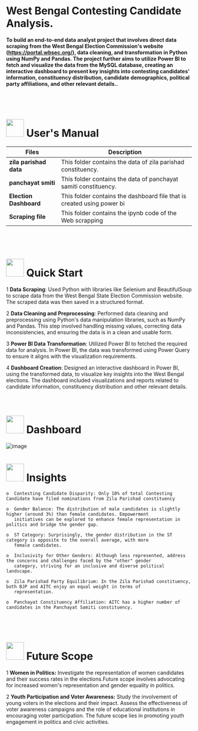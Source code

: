 # 
# <h> **West Bengal Contesting Candidate Analysis.** </h>

**To build an end-to-end data analyst project that involves direct data scraping from the West Bengal Election Commission's website (https://portal.wbsec.org/), data cleaning, and transformation in Python using NumPy and Pandas. The project further aims to utilize Power BI to fetch and visualize the data from the MySQL database, creating an interactive dashboard to present key insights into contesting candidates' information, constituency distribution, candidate demographics, political party affiliations, and other relevant details..**

<br>
<br>


# <img src="https://user-images.githubusercontent.com/106439762/181935629-b3c47bd3-77fb-4431-a11c-ff8ba0942b63.gif" width="48" height="48"> **User's Manual**

| Files| Description |
| -------------   | ------------- |
| **zila parishad data**  | This folder contains the data of zila parishad constituency.  |
| **panchayat smiti** | This folder contains the data of panchayat samiti constituency. |
| **Election Dashboard**  | This folder contains the dashboard file that is created using power bi |
| **Scraping file** | This folder contains the ipynb code of the Web scrapping |

<br>

<br>

# <img src="https://user-images.githubusercontent.com/106439762/181937125-2a4b22a3-f8a9-4226-bbd3-df972f9dbbc4.gif" width="48" height="48" > Quick Start

1 **Data Scraping**: Used Python with libraries like Selenium and BeautifulSoup to scrape data from the West Bengal State Election Commission website. The scraped data was then saved in a structured format.

2 **Data Cleaning and Preprocessing**: Performed data cleaning and preprocessing using Python's data manipulation libraries, such as NumPy and Pandas. This step involved handling missing values, correcting data inconsistencies, and ensuring the data is in a clean and usable form.

3 **Power BI Data Transformation**: Utilized Power BI to fetched the required data for analysis. In Power BI, the data was transformed using Power Query to ensure it aligns with the visualization requirements.

4 **Dashboard Creation**: Designed an interactive dashboard in Power BI, using the transformed data, to visualize key insights into the West Bengal elections. The dashboard included visualizations and reports related to candidate information, constituency distribution and other relevant details.
    
<br>

#  <img src="https://user-images.githubusercontent.com/108053296/185756908-fbb62168-d923-48f2-992f-b8e2fde848fe.gif" width="48" height="48" > Dashboard
![image](https://github.com/Swati-Latta/Election_Data_Analysis/assets/134490572/66ca9001-4844-45f1-a3d1-f23b2849e804)
<br>

# <img src=https://user-images.githubusercontent.com/106439762/178428775-03d67679-9aa4-4b08-91e9-6eb6ed8faf66.gif  width="48" height="48"> Insights 
   
    o  Contesting Candidate Disparity: Only 10% of total Contesting Candidate have filed nominations from Zila Parishad constituency  
    
    o  Gender Balance: The distribution of male candidates is slightly higher (around 3%) than female candidates. Empowerment 
       initiatives can be explored to enhance female representation in politics and bridge the gender gap.
     
    o  ST Category: Surprisingly, the gender distribution in the ST category is opposite to the overall average, with more
       female candidates. 
    
    o  Inclusivity for Other Genders: Although less represented, address the concerns and challenges faced by the "other" gender 
       category, striving for an inclusive and diverse political landscape.
    
    o  Zila Parishad Party Equilibrium: In the Zila Parishad constituency, both BJP and AITC enjoy an equal weight in terms of 
       representation. 
    
    o  Panchayat Constituency Affiliation: AITC has a higher number of candidates in the Panchayat Samiti constituency. 
   <br>
   <br>

     
   #  <img src=https://user-images.githubusercontent.com/106439762/178803205-47a08ce7-2187-4f96-b301-a2b68690619a.gif width="48" height="48" > Future Scope
   
1  **Women in Politics:** Investigate the representation of women candidates and their success rates in the elections.Future scope involves advocating for increased women's representation and gender equality in politics.

2  **Youth Participation and Voter Awareness:** Study the involvement of young voters in the elections and their impact. Assess the effectiveness of voter awareness campaigns and the role of educational institutions in encouraging voter participation. The future scope lies in promoting youth engagement in politics and civic activities.
